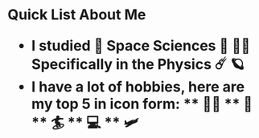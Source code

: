 <h1> Quick List About Me

* I studied 🚀 Space Sciences 🔭 🧑‍🚀 Specifically in the Physics ☄️ 🪐
* I have a lot of hobbies, here are my top 5 in icon form:
** 🧑‍🚀
** 🥾
** 🏄
** 💻
** 🛩️
